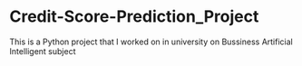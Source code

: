# Credit-Score-Prediction_Project
This is a Python project that I worked on in university on Bussiness Artificial Intelligent subject
